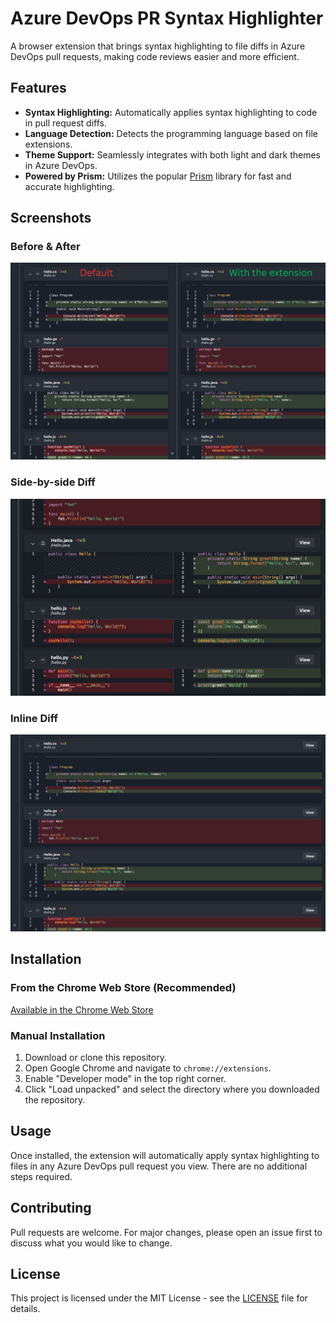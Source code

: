 # Azure DevOps PR Syntax Highlighter

A browser extension that brings syntax highlighting to file diffs in Azure DevOps pull requests, making code reviews easier and more efficient.

## Features

- **Syntax Highlighting:** Automatically applies syntax highlighting to code in pull request diffs.
- **Language Detection:** Detects the programming language based on file extensions.
- **Theme Support:** Seamlessly integrates with both light and dark themes in Azure DevOps.
- **Powered by Prism:** Utilizes the popular [Prism](https://prismjs.com/) library for fast and accurate highlighting.

## Screenshots

### Before & After

![Before and After](assets/screenshots/before-after-1280-800.png)

### Side-by-side Diff

![Side-by-side Diff](assets/screenshots/side-by-side-1280-800.png)

### Inline Diff

![Inline Diff](assets/screenshots/inline-1280-800.png)

## Installation

### From the Chrome Web Store (Recommended)

[Available in the Chrome Web Store](https://chromewebstore.google.com/detail/azure-devops-pr-syntax-hi/lclohacjbfchomeeopaffkedfnbjicdn)

### Manual Installation

1.  Download or clone this repository.
2.  Open Google Chrome and navigate to `chrome://extensions`.
3.  Enable "Developer mode" in the top right corner.
4.  Click "Load unpacked" and select the directory where you downloaded the repository.

## Usage

Once installed, the extension will automatically apply syntax highlighting to files in any Azure DevOps pull request you view. There are no additional steps required.

## Contributing

Pull requests are welcome. For major changes, please open an issue first to discuss what you would like to change.

## License

This project is licensed under the MIT License - see the [LICENSE](LICENSE) file for details.
